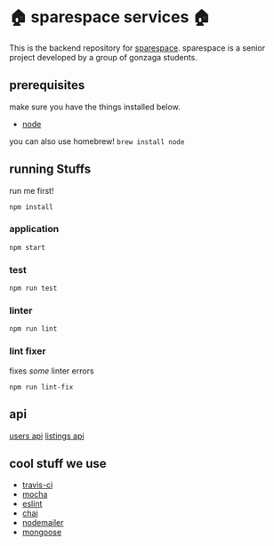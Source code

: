 # :house: sparespace services :house:

This is the backend repository for [sparespace](https://github.com/devinroche/sparespace). sparespace is a senior project developed by a group of gonzaga students.  

## prerequisites
make sure you have the things installed below.

- [node](https://nodejs.org/en/)

you can also use homebrew!
```brew install node```

## running Stuffs

run me first!
```
npm install
```

### application
```
npm start
```

### test
```
npm run test
```

### linter
```
npm run lint
```

### lint fixer 
fixes *some* linter errors
```
npm run lint-fix
```

## api
[users api](/docs/userdocs.md)
[listings api](/docs/listingdocs.md)

## cool stuff we use
- [travis-ci](https://travis-ci.org/)
- [mocha](https://mochajs.org/)
- [eslint](https://eslint.org/)
- [chai](http://chaijs.com/)
- [nodemailer](https://nodemailer.com/about/)
- [mongoose](http://mongoosejs.com/)
